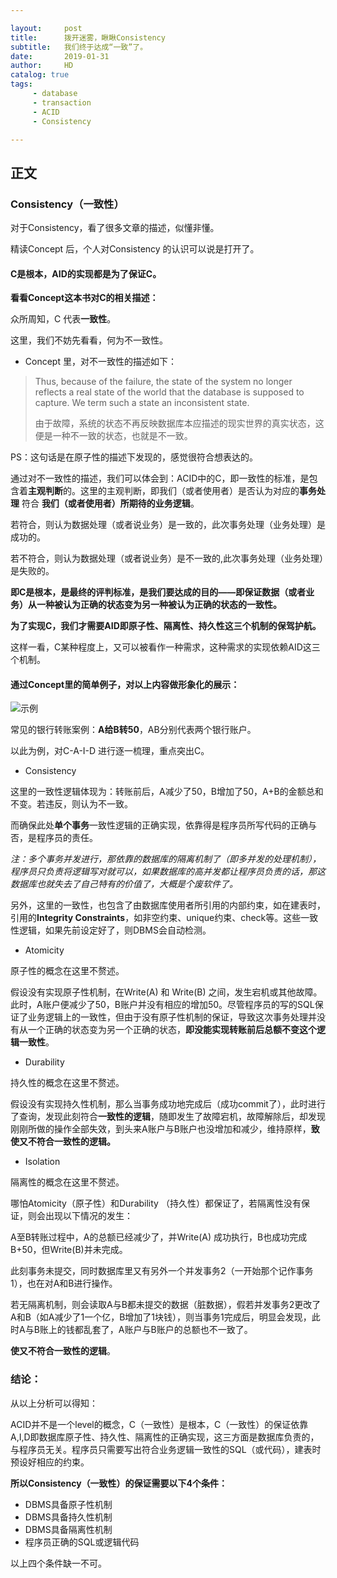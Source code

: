 ```yaml
---

layout:     post
title:      拨开迷雾，瞅瞅Consistency
subtitle:   我们终于达成“一致”了。
date:       2019-01-31
author:     HD
catalog: true
tags:
     - database
     - transaction
     - ACID
     - Consistency

---
```


## 正文

### Consistency（一致性）

对于Consistency，看了很多文章的描述，似懂非懂。

精读Concept 后，个人对Consistency 的认识可以说是打开了。

 

#### C是根本，AID的实现都是为了保证C。

**看看Concept这本书对C的相关描述：**

众所周知，C 代表**一致性**。

这里，我们不妨先看看，何为不一致性。

- Concept 里，对不一致性的描述如下：

> Thus, because of the failure, the state of the system no longer reflects a real state of the world that the database is supposed to capture. We term such a state an inconsistent state.
>
> 由于故障，系统的状态不再反映数据库本应描述的现实世界的真实状态，这便是一种不一致的状态，也就是不一致。

PS：这句话是在原子性的描述下发现的，感觉很符合想表达的。

通过对不一致性的描述，我们可以体会到：ACID中的C，即一致性的标准，是包含着**主观判断**的。这里的主观判断，即我们（或者使用者）是否认为对应的**事务处理** 符合 **我们（或者使用者）所期待的业务逻辑**。

 

若符合，则认为数据处理（或者说业务）是一致的，此次事务处理（业务处理）是成功的。

若不符合，则认为数据处理（或者说业务）是不一致的,此次事务处理（业务处理）是失败的。

 

**即C是根本，是最终的评判标准，是我们要达成的目的——即保证数据（或者业务）从一种被认为正确的状态变为另一种被认为正确的状态的一致性。**

**为了实现C，我们才需要AID即原子性、隔离性、持久性这三个机制的保驾护航。**

 

这样一看，C某种程度上，又可以被看作一种需求，这种需求的实现依赖AID这三个机制。

 

#### 通过Concept里的简单例子，对以上内容做形象化的展示：

![示例](http://hedong12.com/img/consistency.png)

常见的银行转账案例：**A给B转50**，AB分别代表两个银行账户。

 

以此为例，对C-A-I-D 进行逐一梳理，重点突出C。

 

- Consistency

这里的一致性逻辑体现为：转账前后，A减少了50，B增加了50，A+B的金额总和不变。若违反，则认为不一致。

而确保此处**单个事务**一致性逻辑的正确实现，依靠得是程序员所写代码的正确与否，是程序员的责任。

*注：多个事务并发进行，那依靠的数据库的隔离机制了（即多并发的处理机制），程序员只负责将逻辑写对就可以，如果数据库的高并发都让程序员负责的话，那这数据库也就失去了自己特有的价值了，大概是个废软件了。*

另外，这里的一致性，也包含了由数据库使用者所引用的内部约束，如在建表时，引用的**Integrity Constraints**，如非空约束、unique约束、check等。这些一致性逻辑，如果先前设定好了，则DBMS会自动检测。

 

- Atomicity

原子性的概念在这里不赘述。

假设没有实现原子性机制，在Write(A) 和 Write(B) 之间，发生宕机或其他故障。此时，A账户便减少了50，B账户并没有相应的增加50。尽管程序员的写的SQL保证了业务逻辑上的一致性，但由于没有原子性机制的保证，导致这次事务处理并没有从一个正确的状态变为另一个正确的状态，**即没能实现转账前后总额不变这个逻辑一致性**。

- Durability

持久性的概念在这里不赘述。

假设没有实现持久性机制，那么当事务成功地完成后（成功commit了），此时进行了查询，发现此刻符合**一致性的逻辑**，随即发生了故障宕机，故障解除后，却发现刚刚所做的操作全部失效，到头来A账户与B账户也没增加和减少，维持原样，**致使又不符合一致性的逻辑。**

 

- Isolation

隔离性的概念在这里不赘述。

哪怕Atomicity（原子性）和Durability （持久性）都保证了，若隔离性没有保证，则会出现以下情况的发生：

A至B转账过程中，A的总额已经减少了，并Write(A) 成功执行，B也成功完成B+50，但Write(B)并未完成。

此刻事务未提交，同时数据库里又有另外一个并发事务2（一开始那个记作事务1），也在对A和B进行操作。

若无隔离机制，则会读取A与B都未提交的数据（脏数据），假若并发事务2更改了A和B（如A减少了1一个亿，B增加了1块钱），则当事务1完成后，明显会发现，此时A与B账上的钱都乱套了，A账户与B账户的总额也不一致了。

**使又不符合一致性的逻辑**。

 

### 结论：

从以上分析可以得知：

ACID并不是一个level的概念，C（一致性）是根本，C（一致性）的保证依靠A,I,D即数据库原子性、持久性、隔离性的正确实现，这三方面是数据库负责的，与程序员无关。程序员只需要写出符合业务逻辑一致性的SQL（或代码），建表时预设好相应的约束。

**所以Consistency（一致性）的保证需要以下4个条件：**

- DBMS具备原子性机制
- DBMS具备持久性机制
- DBMS具备隔离性机制
- 程序员正确的SQL或逻辑代码

以上四个条件缺一不可。

